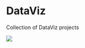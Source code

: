 # DataViz

Collection of DataViz projects

![](https://github.com/Z3tt/DataViz/blob/master/ChartsRaw/charts_raw_panel.png)

